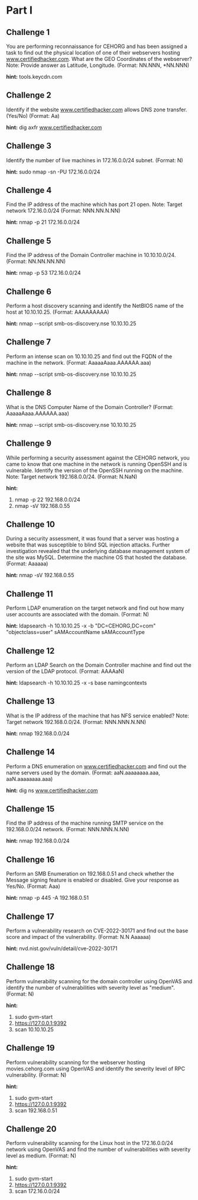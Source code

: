 # Part I

## Challenge 1

You are performing reconnaissance for CEHORG and has been assigned a task to find out the physical location of one of their webservers hosting www.certifiedhacker.com. What are the GEO Coordinates of the webserver? Note: Provide answer as Latitude, Longitude. (Format: NN.NNN, *NN.NNN)

__hint:__ tools.keycdn.com

## Challenge 2

Identify if the website www.certifiedhacker.com allows DNS zone transfer. (Yes/No) (Format: Aa)

__hint:__ dig axfr www.certifiedhacker.com

## Challenge 3

Identify the number of live machines in 172.16.0.0/24 subnet. (Format: N)

__hint:__ sudo nmap -sn -PU 172.16.0.0/24

## Challenge 4

Find the IP address of the machine which has port 21 open. Note: Target network 172.16.0.0/24 (Format: NNN.NN.N.NN)

__hint:__ nmap -p 21 172.16.0.0/24

## Challenge 5

Find the IP address of the Domain Controller machine in 10.10.10.0/24. (Format: NN.NN.NN.NN)

__hint:__ nmap -p 53 172.16.0.0/24

## Challenge 6

Perform a host discovery scanning and identify the NetBIOS name of the host at 10.10.10.25. (Format: AAAAAAAAA)

__hint:__ nmap --script smb-os-discovery.nse 10.10.10.25

## Challenge 7

Perform an intense scan on 10.10.10.25 and find out the FQDN of the machine in the network. (Format: AaaaaAaaa.AAAAAA.aaa)

__hint:__ nmap --script smb-os-discovery.nse 10.10.10.25

## Challenge 8

What is the DNS Computer Name of the Domain Controller? (Format: AaaaaAaaa.AAAAAA.aaa)

__hint:__ nmap --script smb-os-discovery.nse 10.10.10.25

## Challenge 9

While performing a security assessment against the CEHORG network, you came to know that one machine in the network is running OpenSSH and is vulnerable. Identify the version of the OpenSSH running on the machine. Note: Target network 192.168.0.0/24. (Format: N.NaN)

__hint:__
1. nmap -p 22 192.168.0.0/24
2. nmap -sV 192.168.0.55

## Challenge 10

During a security assessment, it was found that a server was hosting a website that was susceptible to blind SQL injection attacks. Further investigation revealed that the underlying database management system of the site was MySQL. Determine the machine OS that hosted the database. (Format: Aaaaaa)

__hint:__ nmap -sV 192.168.0.55

## Challenge 11

Perform LDAP enumeration on the target network and find out how many user accounts are associated with the domain. (Format: N)

__hint:__ ldapsearch -h 10.10.10.25 -x -b "DC=CEHORG,DC=com" "objectclass=user" sAMAccountName sAMAccountType

## Challenge 12

Perform an LDAP Search on the Domain Controller machine and find out the version of the LDAP protocol. (Format: AAAAaN)

__hint:__ ldapsearch -h 10.10.10.25 -x -s base namingcontexts

## Challenge 13

What is the IP address of the machine that has NFS service enabled? Note: Target network 192.168.0.0/24. (Format: NNN.NNN.N.NN)

__hint:__ nmap 192.168.0.0/24

## Challenge 14

Perform a DNS enumeration on www.certifiedhacker.com and find out the name servers used by the domain. (Format: aaN.aaaaaaaa.aaa, aaN.aaaaaaaa.aaa)

__hint:__ dig ns www.certifiedhacker.com

## Challenge 15

Find the IP address of the machine running SMTP service on the 192.168.0.0/24 network. (Format: NNN.NNN.N.NN)

__hint:__ nmap 192.168.0.0/24

## Challenge 16

Perform an SMB Enumeration on 192.168.0.51 and check whether the Message signing feature is enabled or disabled. Give your response as Yes/No. (Format: Aaa)

__hint:__ nmap -p 445 -A 192.168.0.51

## Challenge 17

Perform a vulnerability research on CVE-2022-30171 and find out the base score and impact of the vulnerability. (Format: N.N Aaaaaa)

__hint:__ nvd.nist.gov/vuln/detail/cve-2022-30171

## Challenge 18

Perform vulnerability scanning for the domain controller using OpenVAS and identify the number of vulnerabilities with severity level as "medium". (Format: N)

__hint:__
1. sudo gvm-start
2. https://127.0.0.1:9392
3. scan 10.10.10.25

## Challenge 19

Perform vulnerability scanning for the webserver hosting movies.cehorg.com using OpenVAS and identify the severity level of RPC vulnerability. (Format: N)

__hint:__
1. sudo gvm-start
2. https://127.0.0.1:9392
3. scan 192.168.0.51

## Challenge 20

Perform vulnerability scanning for the Linux host in the 172.16.0.0/24 network using OpenVAS and find the number of vulnerabilities with severity level as medium. (Format: N)

__hint:__
1. sudo gvm-start
2. https://127.0.0.1:9392
3. scan 172.16.0.0/24
